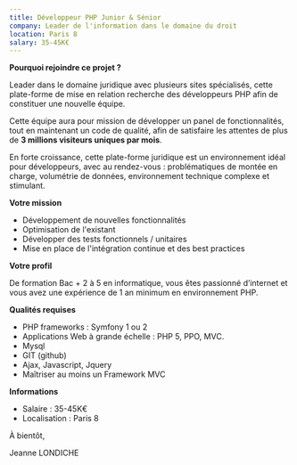 ```yaml
---
title: Développeur PHP Junior & Sénior
company: Leader de l'information dans le domaine du droit
location: Paris 8
salary: 35-45K€
---
```


<strong>Pourquoi rejoindre ce projet ?</strong>

Leader dans le domaine juridique avec plusieurs sites spécialisés, cette plate-forme de mise en relation recherche des développeurs PHP afin de constituer une nouvelle équipe.

Cette équipe aura pour mission de développer un panel de fonctionnalités, tout en maintenant un code de qualité, afin de satisfaire les attentes de plus de <strong>3 millions visiteurs uniques par mois</strong>.

En forte croissance, cette plate-forme juridique est un environnement idéal pour développeurs, avec au rendez-vous : problématiques de montée en charge, volumétrie de données, environnement technique complexe et stimulant.

<strong>Votre mission</strong>

- Développement de nouvelles fonctionnalités
- Optimisation de l'existant
- Développer des tests fonctionnels / unitaires
- Mise en place de l'intégration continue et des best practices

<strong>Votre profil</strong>

De formation Bac + 2 à 5 en informatique, vous êtes passionné d’internet et vous avez une expérience de 1 an minimum en environnement PHP.

<strong>Qualités requises</strong>

- PHP frameworks : Symfony 1 ou 2
- Applications Web à grande échelle : PHP 5, PPO, MVC.
- Mysql
- GIT (github)
- Ajax, Javascript, Jquery
- Maîtriser au moins un Framework MVC

<strong>Informations</strong>

- Salaire : 35-45K€
- Localisation : Paris 8

À bientôt,

Jeanne LONDICHE